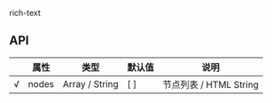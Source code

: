 rich-text

## API

|     | 属性  | 类型           | 默认值 | 说明                   |
| --- | ----- | -------------- | ------ | ---------------------- |
| √   | nodes | Array / String | [ ]     | 节点列表 / HTML String |
